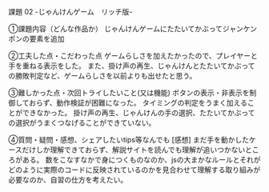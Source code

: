 課題 02 -じゃんけんゲーム　リッチ版-

①課題内容（どんな作品か）
じゃんけんゲームにたたいてかぶってジャンケンポンの要素を追加

②工夫した点・こだわった点
ゲームらしさを加えたかったので、プレイヤーと手を重ねる表示をした。
また、掛け声の再生、じゃんけんとたたいてかぶっての勝敗判定など、ゲームらしさを以前よりも出せたと思う。

③難しかった点・次回トライしたいこと(又は機能)
ボタンの表示・非表示を制御しておらず、動作検証が困難になった。
タイミングの判定をうまく加えることができなかった。
掛け声の再生、じゃんけんの手の選択、たたいてかぶっての選択がうまくつなげることができていない。

④質問・疑問・感想、シェアしたいtips等なんでも
[感想]
まだ手を動かしたケースだけしか理解できておらず、解説サイトを読んでも理解が追いつかないところがある。
数をこなすなかで身につくものなのか、jsの大まかなルールとそれがどのように実際のコードに反映されているのかを見合わせて理解する取り組みが必要なのか、自習の仕方を考えたい。
